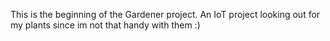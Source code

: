 This is the beginning of the Gardener project. An IoT project looking out for my plants since im not that handy with them :)
